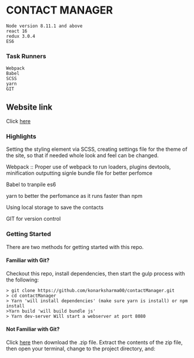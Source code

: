 # CONTACT MANAGER
```
Node version 8.11.1 and above
react 16
redux 3.0.4
ES6

```

### Task Runners
```
Webpack
Babel
SCSS
yarn
GIT

```
## Website link

Click [here](https://konark-contact-manager.herokuapp.com/)

### Highlights
Setting the styling element via SCSS, creating settings file for the theme of the site, so that if needed whole look and feel can be changed.

Webpack :: Proper use of webpack to run loaders, plugins devtools, minification outputting signle bundle file for better perfomce

Babel to tranpile es6 

yarn to better the perfomance as it runs faster than npm

Using local storage to save the contacts

GIT for version control


### Getting Started

There are two methods for getting started with this repo.

#### Familiar with Git?
Checkout this repo, install dependencies, then start the gulp process with the following:

```
> git clone https://github.com/konarksharma00/contactManager.git
> cd contactManager
> Yarn 'will install dependencies' (make sure yarn is install) or npm install
>Yarn build 'will build bundle js'
> Yarn dev-server Will start a webserver at port 8080
```

#### Not Familiar with Git?
Click [here](https://github.com/konarksharma00/contactManager.git) then download the .zip file.  Extract the contents of the zip file, then open your terminal, change to the project directory, and:

